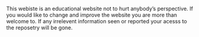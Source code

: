 This webiste is an educational website not to hurt anybody’s perspective. If you would like to change and improve the website you are more than welcome to. If any irrelevent information seen or reported your acesss to the reposetry will be gone.

